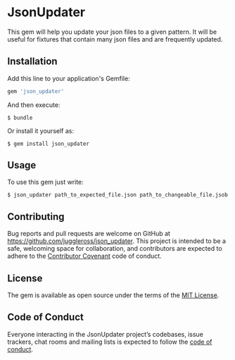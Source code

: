 # JsonUpdater

This gem will help you update your json files to a given pattern. It will be useful for fixtures that contain many json files and are frequently updated.

## Installation

Add this line to your application's Gemfile:

```ruby
gem 'json_updater'
```

And then execute:

    $ bundle

Or install it yourself as:

    $ gem install json_updater

## Usage

To use this gem just write:

    $ json_updater path_to_expected_file.json path_to_changeable_file.jsob 

## Contributing

Bug reports and pull requests are welcome on GitHub at https://github.com/juggleross/json_updater. This project is intended to be a safe, welcoming space for collaboration, and contributors are expected to adhere to the [Contributor Covenant](http://contributor-covenant.org) code of conduct.

## License

The gem is available as open source under the terms of the [MIT License](https://opensource.org/licenses/MIT).

## Code of Conduct

Everyone interacting in the JsonUpdater project’s codebases, issue trackers, chat rooms and mailing lists is expected to follow the [code of conduct](https://github.com/[USERNAME]/json_updater/blob/master/CODE_OF_CONDUCT.md).

